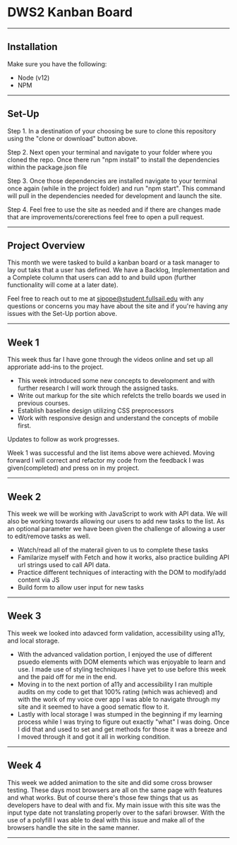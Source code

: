 # DWS2 Kanban Board

____________________________________________________________________________________________________________________________________________________________________________

## Installation

Make sure you have the following:

- Node (v12)
- NPM

____________________________________________________________________________________________________________________________________________________________________________

## Set-Up

Step 1. In a destination of your choosing be sure to clone this repository using the "clone or download" button above.

Step 2. Next open your terminal and navigate to your folder where you cloned the repo. Once there run "npm install" to install the dependencies within the package.json file

Step 3. Once those dependencies are installed navigate to your terminal once again (while in the project folder) and run "npm start". This command will pull in the dependencies needed for development and launch the site.

Step 4. Feel free to use the site as needed and if there are changes made that are improvements/corerections feel free to open a pull request.

____________________________________________________________________________________________________________________________________________________________________________

## Project Overview
This month we were tasked to build a kanban board or a task manager to lay out taks that a user has defined. We have a Backlog, Implementation and a Complete column that users can add to and build upon (further functionality will come at a later date).

Feel free to reach out to me at sjpope@student.fullsail.edu with any questions or concerns you may have about the site and if you're having any issues with the Set-Up portion above.

____________________________________________________________________________________________________________________________________________________________________________

## Week 1
This week thus far I have gone through the videos online and set up all approriate add-ins to the project. 

- This week introduced some new concepts to development and with further research I will work through the assigned tasks.
- Write out markup for the site which refelcts the trello boards we used in previous courses.
- Establish baseline design utilizing CSS preprocessors
- Work with responsive design and understand the concepts of mobile first.

Updates to follow as work progresses.

Week 1 was successful and the list items above were achieved. Moving forward I will correct and refactor my code from the feedback I was given(completed) and press on in my project.

____________________________________________________________________________________________________________________________________________________________________________

## Week 2
This week we will be working with JavaScript to work with API data. We will also be working towards allowing our users to add new tasks to the list. As an optional parameter we have been given the challenge of allowing a user to edit/remove tasks as well. 

- Watch/read all of the materail given to us to complete these tasks
- Familarize myself with Fetch and how it works, also practice building API url strings used to call API data.
- Practice different techniques of interacting with the DOM to modify/add content via JS
- Build form to allow user input for new tasks

____________________________________________________________________________________________________________________________________________________________________________

## Week 3

This week we looked into adavced form validation, accessibility using a11y, and local storage. 

- With the advanced validation portion, I enjoyed the use of different psuedo elements with DOM elements which was enjoyable to learn and use. I made use of styling techniques  I have yet to use before this week and the paid off for me in the end. 
- Moving in to the next portion of a11y and accessibility I ran multiple audits on my code to get that 100% rating (which was achieved) and with the work of my voice over app I was able to navigate through my site and it seemed to have a good sematic flow to it.
- Lastly with local storage I was stumped in the beginning if my learning process while I was trying to figure out exactly "what" I was doing. Once I did that and used to set and get methods for those it was a breeze and I moved through it and got it all in working condition.

____________________________________________________________________________________________________________________________________________________________________________

## Week 4

This week we added animation to the site and did some cross browser testing. These days most browsers are all on the same page with features and what works. But of course there's those few things that us as developers have to deal with and fix. My main issue with this site was the input type date not translating properly over to the safari browser. With the use of a polyfill I was able to deal with this issue and make all of the browsers handle the site in the same manner.

____________________________________________________________________________________________________________________________________________________________________________